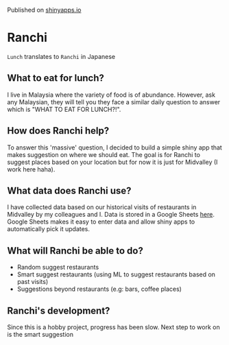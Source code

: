 Published on [shinyapps.io](https://ashten-anthony.shinyapps.io/ranchi/)

# Ranchi

`Lunch` translates to `Ranchi` in Japanese

## What to eat for lunch?
I live in Malaysia where the variety of food is of abundance. 
However, ask any Malaysian, they will tell you they face a similar daily question to answer which is "WHAT TO EAT FOR LUNCH?!". 

## How does Ranchi help?
To answer this 'massive' question, I decided to build a simple shiny app that makes suggestion on where we should eat. 
The goal is for Ranchi to suggest places based on your location but for now it is just for Midvalley (I work here haha).

## What data does Ranchi use?
I have collected data based on our historical visits of restaurants in Midvalley by my colleagues and I. 
Data is stored in a Google Sheets [here](https://docs.google.com/spreadsheets/d/1NgSBO6L0MkMbioPnE2F4sJaXUVd-aN2HMKWEfRc5OSU/edit#gid=0). Google Sheets makes it easy to enter data and allow shiny apps to automatically pick it updates. 

## What will Ranchi be able to do?
- Random suggest restaurants
- Smart suggest restaurants (using ML to suggest restaurants based on past visits)
- Suggestions beyond restaurants (e.g: bars, coffee places)

## Ranchi's development?
Since this is a hobby project, progress has been slow. Next step to work on is the smart suggestion
